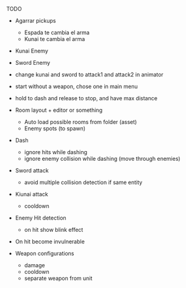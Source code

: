 TODO

* Agarrar pickups
  - Espada te cambia el arma
  - Kunai te cambia el arma

* Kunai Enemy
* Sword Enemy

* change kunai and sword to attack1 and attack2 in animator

* start without a weapon, chose one in main menu

* hold to dash and release to stop, and have max distance

* Room layout + editor or something
  - Auto load possible rooms from folder (asset)
  - Enemy spots (to spawn)

* Dash
  - ignore hits while dashing
  - ignore enemy collision while dashing (move through enemies)

* Sword attack
  - avoid multiple collision detection if same entity

* Kiunai attack
  - cooldown

* Enemy Hit detection
  - on hit show blink effect

* On hit become invulnerable

* Weapon configurations
  - damage
  - cooldown 
  - separate weapon from unit
